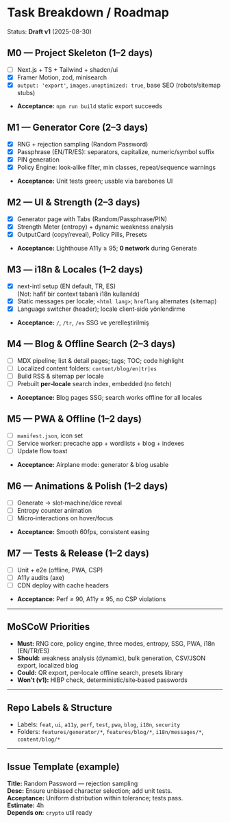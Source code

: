 # Task Breakdown / Roadmap
Status: **Draft v1** (2025-08-30)

## M0 — Project Skeleton (1–2 days)
- [ ] Next.js + TS + Tailwind + shadcn/ui
- [x] Framer Motion, zod, minisearch
- [x] `output: 'export'`, `images.unoptimized: true`, base SEO (robots/sitemap stubs)
- **Acceptance:** `npm run build` static export succeeds

## M1 — Generator Core (2–3 days)
- [x] RNG + rejection sampling (Random Password)
- [x] Passphrase (EN/TR/ES): separators, capitalize, numeric/symbol suffix
- [x] PIN generation
- [x] Policy Engine: look‑alike filter, min classes, repeat/sequence warnings
- **Acceptance:** Unit tests green; usable via barebones UI

## M2 — UI & Strength (2–3 days)
- [x] Generator page with Tabs (Random/Passphrase/PIN)
- [x] Strength Meter (entropy) + dynamic weakness analysis
- [x] OutputCard (copy/reveal), Policy Pills, Presets
- **Acceptance:** Lighthouse A11y ≥ 95; **0 network** during Generate

## M3 — **i18n & Locales** (1–2 days)
- [x] next-intl setup (EN default, TR, ES)  
  (Not: hafif bir context tabanlı i18n kullanıldı)
- [x] Static messages per locale; `<html lang>`; `hreflang` alternates (sitemap)
- [x] Language switcher (header); locale client‑side yönlendirme
- **Acceptance:** `/`, `/tr`, `/es` SSG ve yerelleştirilmiş

## M4 — Blog & Offline Search (2–3 days)
- [ ] MDX pipeline; list & detail pages; tags; TOC; code highlight
- [ ] Localized content folders: `content/blog/en|tr|es`
- [ ] Build RSS & sitemap per locale
- [ ] Prebuilt **per‑locale** search index, embedded (no fetch)
- **Acceptance:** Blog pages SSG; search works offline for all locales

## M5 — PWA & Offline (1–2 days)
- [ ] `manifest.json`, icon set
- [ ] Service worker: precache app + wordlists + blog + indexes
- [ ] Update flow toast
- **Acceptance:** Airplane mode: generator & blog usable

## M6 — Animations & Polish (1–2 days)
- [ ] Generate → slot‑machine/dice reveal
- [ ] Entropy counter animation
- [ ] Micro‑interactions on hover/focus
- **Acceptance:** Smooth 60fps, consistent easing

## M7 — Tests & Release (1–2 days)
- [ ] Unit + e2e (offline, PWA, CSP)
- [ ] A11y audits (axe)
- [ ] CDN deploy with cache headers
- **Acceptance:** Perf ≥ 90, A11y ≥ 95, no CSP violations

---

## MoSCoW Priorities
- **Must:** RNG core, policy engine, three modes, entropy, SSG, PWA, i18n (EN/TR/ES)
- **Should:** weakness analysis (dynamic), bulk generation, CSV/JSON export, localized blog
- **Could:** QR export, per‑locale offline search, presets library
- **Won’t (v1):** HIBP check, deterministic/site‑based passwords

---

## Repo Labels & Structure
- Labels: `feat`, `ui`, `a11y`, `perf`, `test`, `pwa`, `blog`, `i18n`, `security`
- Folders: `features/generator/*`, `features/blog/*`, `i18n/messages/*`, `content/blog/*`

---

## Issue Template (example)
**Title:** Random Password — rejection sampling  
**Desc:** Ensure unbiased character selection; add unit tests.  
**Acceptance:** Uniform distribution within tolerance; tests pass.  
**Estimate:** 4h  
**Depends on:** `crypto` util ready
